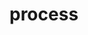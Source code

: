 # process
  <api-doc 
    :apifiles='{"files":[{"name":"protobuf/api/process.proto","description":"","package":"api","hasEnums":false,"hasExtensions":false,"hasMessages":true,"hasServices":true,"enums":[],"extensions":[],"messages":[{"name":"CreateProcessRequest","longName":"CreateProcessRequest","fullName":"api.CreateProcessRequest","description":"The request&rsquo;s data for the `Create` API.","hasExtensions":false,"hasFields":true,"extensions":[],"fields":[{"name":"key","description":"Process&rsquo;s key","label":"","type":"string","longType":"string","fullType":"string","ismap":false,"defaultValue":""},{"name":"nodes","description":"List of nodes of the process.","label":"repeated","type":"Node","longType":"types.Process.Node","fullType":"types.Process.Node","ismap":false,"defaultValue":""},{"name":"edges","description":"List of edges of the process.","label":"repeated","type":"Edge","longType":"types.Process.Edge","fullType":"types.Process.Edge","ismap":false,"defaultValue":""}]},{"name":"CreateProcessResponse","longName":"CreateProcessResponse","fullName":"api.CreateProcessResponse","description":"The response&rsquo;s data for the `Create` API.","hasExtensions":false,"hasFields":true,"extensions":[],"fields":[{"name":"hash","description":"The process&rsquo;s hash created.","label":"","type":"bytes","longType":"bytes","fullType":"bytes","ismap":false,"defaultValue":""}]},{"name":"DeleteProcessRequest","longName":"DeleteProcessRequest","fullName":"api.DeleteProcessRequest","description":"The request&rsquo;s data for the `Delete` API.","hasExtensions":false,"hasFields":true,"extensions":[],"fields":[{"name":"hash","description":"The process&rsquo;s hash to delete.","label":"","type":"bytes","longType":"bytes","fullType":"bytes","ismap":false,"defaultValue":""}]},{"name":"DeleteProcessResponse","longName":"DeleteProcessResponse","fullName":"api.DeleteProcessResponse","description":"The response&rsquo;s data for the `Delete` API, doesn&rsquo;t contain anything.","hasExtensions":false,"hasFields":false,"extensions":[],"fields":[]},{"name":"GetProcessRequest","longName":"GetProcessRequest","fullName":"api.GetProcessRequest","description":"The request&rsquo;s data for the `Get` API.","hasExtensions":false,"hasFields":true,"extensions":[],"fields":[{"name":"hash","description":"The process&rsquo;s hash to fetch.","label":"","type":"bytes","longType":"bytes","fullType":"bytes","ismap":false,"defaultValue":""}]},{"name":"ListProcessRequest","longName":"ListProcessRequest","fullName":"api.ListProcessRequest","description":"The request&rsquo;s data for the `List` API.","hasExtensions":false,"hasFields":false,"extensions":[],"fields":[]},{"name":"ListProcessResponse","longName":"ListProcessResponse","fullName":"api.ListProcessResponse","description":"The response&rsquo;s data for the `List` API.","hasExtensions":false,"hasFields":true,"extensions":[],"fields":[{"name":"processes","description":"List of processes that match the request&rsquo;s filters.","label":"repeated","type":"Process","longType":"types.Process","fullType":"types.Process","ismap":false,"defaultValue":""}]}],"services":[{"name":"Process","longName":"Process","fullName":"api.Process","description":"This is the API to interact with the Processes.\n\nThis API is a [gRPC](https://grpc.io/) API.\n\nThe source file of this API is hosted on [GitHub](https://github.com/mesg-foundation/engine/blob/master/protobuf/api/process.proto).","methods":[{"name":"Create","description":"Create a Process from a Process Definition.\nIt will return an unique identifier which is used to interact with the Process.","requestType":"CreateProcessRequest","requestLongType":"CreateProcessRequest","requestFullType":"api.CreateProcessRequest","requestStreaming":false,"responseType":"CreateProcessResponse","responseLongType":"CreateProcessResponse","responseFullType":"api.CreateProcessResponse","responseStreaming":false},{"name":"Delete","description":"Delete a process.\nAn error is returned if one or more Instances of the process are running.","requestType":"DeleteProcessRequest","requestLongType":"DeleteProcessRequest","requestFullType":"api.DeleteProcessRequest","requestStreaming":false,"responseType":"DeleteProcessResponse","responseLongType":"DeleteProcessResponse","responseFullType":"api.DeleteProcessResponse","responseStreaming":false},{"name":"Get","description":"Get returns a process matching the criteria of the request.","requestType":"GetProcessRequest","requestLongType":"GetProcessRequest","requestFullType":"api.GetProcessRequest","requestStreaming":false,"responseType":"Process","responseLongType":".types.Process","responseFullType":"types.Process","responseStreaming":false},{"name":"List","description":"List returns processes specified in a request.","requestType":"ListProcessRequest","requestLongType":"ListProcessRequest","requestFullType":"api.ListProcessRequest","requestStreaming":false,"responseType":"ListProcessResponse","responseLongType":"ListProcessResponse","responseFullType":"api.ListProcessResponse","responseStreaming":false}]}]}],"scalarValueTypes":[{"protoType":"double","notes":"","cppType":"double","csType":"double","goType":"float64","javaType":"double","phpType":"float","pythonType":"float","rubyType":"Float"},{"protoType":"float","notes":"","cppType":"float","csType":"float","goType":"float32","javaType":"float","phpType":"float","pythonType":"float","rubyType":"Float"},{"protoType":"int32","notes":"Uses variable-length encoding. Inefficient for encoding negative numbers – if your field is likely to have negative values, use sint32 instead.","cppType":"int32","csType":"int","goType":"int32","javaType":"int","phpType":"integer","pythonType":"int","rubyType":"Bignum or Fixnum (as required)"},{"protoType":"int64","notes":"Uses variable-length encoding. Inefficient for encoding negative numbers – if your field is likely to have negative values, use sint64 instead.","cppType":"int64","csType":"long","goType":"int64","javaType":"long","phpType":"integer/string","pythonType":"int/long","rubyType":"Bignum"},{"protoType":"uint32","notes":"Uses variable-length encoding.","cppType":"uint32","csType":"uint","goType":"uint32","javaType":"int","phpType":"integer","pythonType":"int/long","rubyType":"Bignum or Fixnum (as required)"},{"protoType":"uint64","notes":"Uses variable-length encoding.","cppType":"uint64","csType":"ulong","goType":"uint64","javaType":"long","phpType":"integer/string","pythonType":"int/long","rubyType":"Bignum or Fixnum (as required)"},{"protoType":"sint32","notes":"Uses variable-length encoding. Signed int value. These more efficiently encode negative numbers than regular int32s.","cppType":"int32","csType":"int","goType":"int32","javaType":"int","phpType":"integer","pythonType":"int","rubyType":"Bignum or Fixnum (as required)"},{"protoType":"sint64","notes":"Uses variable-length encoding. Signed int value. These more efficiently encode negative numbers than regular int64s.","cppType":"int64","csType":"long","goType":"int64","javaType":"long","phpType":"integer/string","pythonType":"int/long","rubyType":"Bignum"},{"protoType":"fixed32","notes":"Always four bytes. More efficient than uint32 if values are often greater than 2^28.","cppType":"uint32","csType":"uint","goType":"uint32","javaType":"int","phpType":"integer","pythonType":"int","rubyType":"Bignum or Fixnum (as required)"},{"protoType":"fixed64","notes":"Always eight bytes. More efficient than uint64 if values are often greater than 2^56.","cppType":"uint64","csType":"ulong","goType":"uint64","javaType":"long","phpType":"integer/string","pythonType":"int/long","rubyType":"Bignum"},{"protoType":"sfixed32","notes":"Always four bytes.","cppType":"int32","csType":"int","goType":"int32","javaType":"int","phpType":"integer","pythonType":"int","rubyType":"Bignum or Fixnum (as required)"},{"protoType":"sfixed64","notes":"Always eight bytes.","cppType":"int64","csType":"long","goType":"int64","javaType":"long","phpType":"integer/string","pythonType":"int/long","rubyType":"Bignum"},{"protoType":"bool","notes":"","cppType":"bool","csType":"bool","goType":"bool","javaType":"boolean","phpType":"boolean","pythonType":"boolean","rubyType":"TrueClass/FalseClass"},{"protoType":"string","notes":"A string must always contain UTF-8 encoded or 7-bit ASCII text.","cppType":"string","csType":"string","goType":"string","javaType":"String","phpType":"string","pythonType":"str/unicode","rubyType":"String (UTF-8)"},{"protoType":"bytes","notes":"May contain any arbitrary sequence of bytes.","cppType":"string","csType":"ByteString","goType":"[]byte","javaType":"ByteString","phpType":"string","pythonType":"str","rubyType":"String (ASCII-8BIT)"}]}'
    :typefiles='{"files":[{"name":"protobuf/types/process.proto","description":"","package":"types","hasEnums":false,"hasExtensions":false,"hasMessages":true,"hasServices":false,"enums":[{"name":"Predicate","longName":"Process.Node.Filter.Condition.Predicate","fullName":"types.Process.Node.Filter.Condition.Predicate","description":"Type of condition available to compare the values.","values":[{"name":"Unknown","number":"0","description":"Predicate not defined."},{"name":"EQ","number":"1","description":"Equal"}]}],"extensions":[],"messages":[{"name":"Process","longName":"Process","fullName":"types.Process","description":"A process is a configuration to trigger a specific task when certains conditions of a trigger are valid.","hasExtensions":false,"hasFields":true,"extensions":[],"fields":[{"name":"hash","description":"Process&rsquo;s hash","label":"","type":"bytes","longType":"bytes","fullType":"bytes","ismap":false,"defaultValue":""},{"name":"key","description":"Process&rsquo;s key","label":"","type":"string","longType":"string","fullType":"string","ismap":false,"defaultValue":""},{"name":"nodes","description":"Nodes with information related to the execution to trigger.","label":"repeated","type":"Node","longType":"Process.Node","fullType":"types.Process.Node","ismap":false,"defaultValue":""},{"name":"edges","description":"Edges to create the link between the nodes.","label":"repeated","type":"Edge","longType":"Process.Edge","fullType":"types.Process.Edge","ismap":false,"defaultValue":""}]},{"name":"Edge","longName":"Process.Edge","fullName":"types.Process.Edge","description":"","hasExtensions":false,"hasFields":true,"extensions":[],"fields":[{"name":"src","description":"Source of the edge.","label":"","type":"string","longType":"string","fullType":"string","ismap":false,"defaultValue":""},{"name":"dst","description":"Destination of the edge.","label":"","type":"string","longType":"string","fullType":"string","ismap":false,"defaultValue":""}]},{"name":"Node","longName":"Process.Node","fullName":"types.Process.Node","description":"Node of the process","hasExtensions":false,"hasFields":true,"extensions":[],"fields":[{"name":"result","description":"Result is a trigger that listens for a specific result.","label":"","type":"Result","longType":"Process.Node.Result","fullType":"types.Process.Node.Result","ismap":false,"defaultValue":""},{"name":"event","description":"Event is a trigger that listens for a specific event.","label":"","type":"Event","longType":"Process.Node.Event","fullType":"types.Process.Node.Event","ismap":false,"defaultValue":""},{"name":"task","description":"Task is a command to execute a specific task.","label":"","type":"Task","longType":"Process.Node.Task","fullType":"types.Process.Node.Task","ismap":false,"defaultValue":""},{"name":"map","description":"Map is a set of instructions to convert data.","label":"","type":"Map","longType":"Process.Node.Map","fullType":"types.Process.Node.Map","ismap":false,"defaultValue":""},{"name":"filter","description":"Filter is a list of condition to apply on data.","label":"","type":"Filter","longType":"Process.Node.Filter","fullType":"types.Process.Node.Filter","ismap":false,"defaultValue":""}]},{"name":"Event","longName":"Process.Node.Event","fullName":"types.Process.Node.Event","description":"","hasExtensions":false,"hasFields":true,"extensions":[],"fields":[{"name":"key","description":"Key that identifies the node.","label":"","type":"string","longType":"string","fullType":"string","ismap":false,"defaultValue":""},{"name":"instanceHash","description":"Hash of the instance that triggers the process.","label":"","type":"bytes","longType":"bytes","fullType":"bytes","ismap":false,"defaultValue":""},{"name":"eventKey","description":"Key of the event that triggers the process.","label":"","type":"string","longType":"string","fullType":"string","ismap":false,"defaultValue":""}]},{"name":"Filter","longName":"Process.Node.Filter","fullName":"types.Process.Node.Filter","description":"","hasExtensions":false,"hasFields":true,"extensions":[],"fields":[{"name":"key","description":"Key for the filter","label":"","type":"string","longType":"string","fullType":"string","ismap":false,"defaultValue":""},{"name":"conditions","description":"List of condition to apply for this filter","label":"repeated","type":"Condition","longType":"Process.Node.Filter.Condition","fullType":"types.Process.Node.Filter.Condition","ismap":false,"defaultValue":""}]},{"name":"Condition","longName":"Process.Node.Filter.Condition","fullName":"types.Process.Node.Filter.Condition","description":"","hasExtensions":false,"hasFields":true,"extensions":[],"fields":[{"name":"key","description":"Key to check.","label":"","type":"string","longType":"string","fullType":"string","ismap":false,"defaultValue":""},{"name":"predicate","description":"Type of condition to apply.","label":"","type":"Predicate","longType":"Process.Node.Filter.Condition.Predicate","fullType":"types.Process.Node.Filter.Condition.Predicate","ismap":false,"defaultValue":""},{"name":"value","description":"Value of the filter.","label":"","type":"string","longType":"string","fullType":"string","ismap":false,"defaultValue":""}]},{"name":"Map","longName":"Process.Node.Map","fullName":"types.Process.Node.Map","description":"","hasExtensions":false,"hasFields":true,"extensions":[],"fields":[{"name":"key","description":"Key of the mapping.","label":"","type":"string","longType":"string","fullType":"string","ismap":false,"defaultValue":""},{"name":"outputs","description":"Outputs of the mapping.","label":"repeated","type":"Output","longType":"Process.Node.Map.Output","fullType":"types.Process.Node.Map.Output","ismap":false,"defaultValue":""}]},{"name":"Output","longName":"Process.Node.Map.Output","fullName":"types.Process.Node.Map.Output","description":"","hasExtensions":false,"hasFields":true,"extensions":[],"fields":[{"name":"key","description":"Key of the output.","label":"","type":"string","longType":"string","fullType":"string","ismap":false,"defaultValue":""},{"name":"ref","description":"Input defined as reference.","label":"","type":"Reference","longType":"Process.Node.Map.Output.Reference","fullType":"types.Process.Node.Map.Output.Reference","ismap":false,"defaultValue":""},{"name":"constant","description":"","label":"","type":"Value","longType":"mesg.protobuf.Value","fullType":"mesg.protobuf.Value","ismap":false,"defaultValue":""}]},{"name":"Reference","longName":"Process.Node.Map.Output.Reference","fullName":"types.Process.Node.Map.Output.Reference","description":"","hasExtensions":false,"hasFields":true,"extensions":[],"fields":[{"name":"nodeKey","description":"Key of the node in the graph. If empty, will be using the src of the edge.","label":"","type":"string","longType":"string","fullType":"string","ismap":false,"defaultValue":""},{"name":"key","description":"Key of a specific parameter of the referenced node&rsquo;s output data.","label":"","type":"string","longType":"string","fullType":"string","ismap":false,"defaultValue":""}]},{"name":"Result","longName":"Process.Node.Result","fullName":"types.Process.Node.Result","description":"","hasExtensions":false,"hasFields":true,"extensions":[],"fields":[{"name":"key","description":"Key that identifies the node.","label":"","type":"string","longType":"string","fullType":"string","ismap":false,"defaultValue":""},{"name":"instanceHash","description":"Hash of the instance that triggers the process.","label":"","type":"bytes","longType":"bytes","fullType":"bytes","ismap":false,"defaultValue":""},{"name":"taskKey","description":"Key of the task that triggers the process.","label":"","type":"string","longType":"string","fullType":"string","ismap":false,"defaultValue":""}]},{"name":"Task","longName":"Process.Node.Task","fullName":"types.Process.Node.Task","description":"","hasExtensions":false,"hasFields":true,"extensions":[],"fields":[{"name":"key","description":"Key that identifies the node.","label":"","type":"string","longType":"string","fullType":"string","ismap":false,"defaultValue":""},{"name":"instanceHash","description":"Hash of the instance to execute.","label":"","type":"bytes","longType":"bytes","fullType":"bytes","ismap":false,"defaultValue":""},{"name":"taskKey","description":"Task of the instance to execute.","label":"","type":"string","longType":"string","fullType":"string","ismap":false,"defaultValue":""}]}],"services":[]}],"scalarValueTypes":[{"protoType":"double","notes":"","cppType":"double","csType":"double","goType":"float64","javaType":"double","phpType":"float","pythonType":"float","rubyType":"Float"},{"protoType":"float","notes":"","cppType":"float","csType":"float","goType":"float32","javaType":"float","phpType":"float","pythonType":"float","rubyType":"Float"},{"protoType":"int32","notes":"Uses variable-length encoding. Inefficient for encoding negative numbers – if your field is likely to have negative values, use sint32 instead.","cppType":"int32","csType":"int","goType":"int32","javaType":"int","phpType":"integer","pythonType":"int","rubyType":"Bignum or Fixnum (as required)"},{"protoType":"int64","notes":"Uses variable-length encoding. Inefficient for encoding negative numbers – if your field is likely to have negative values, use sint64 instead.","cppType":"int64","csType":"long","goType":"int64","javaType":"long","phpType":"integer/string","pythonType":"int/long","rubyType":"Bignum"},{"protoType":"uint32","notes":"Uses variable-length encoding.","cppType":"uint32","csType":"uint","goType":"uint32","javaType":"int","phpType":"integer","pythonType":"int/long","rubyType":"Bignum or Fixnum (as required)"},{"protoType":"uint64","notes":"Uses variable-length encoding.","cppType":"uint64","csType":"ulong","goType":"uint64","javaType":"long","phpType":"integer/string","pythonType":"int/long","rubyType":"Bignum or Fixnum (as required)"},{"protoType":"sint32","notes":"Uses variable-length encoding. Signed int value. These more efficiently encode negative numbers than regular int32s.","cppType":"int32","csType":"int","goType":"int32","javaType":"int","phpType":"integer","pythonType":"int","rubyType":"Bignum or Fixnum (as required)"},{"protoType":"sint64","notes":"Uses variable-length encoding. Signed int value. These more efficiently encode negative numbers than regular int64s.","cppType":"int64","csType":"long","goType":"int64","javaType":"long","phpType":"integer/string","pythonType":"int/long","rubyType":"Bignum"},{"protoType":"fixed32","notes":"Always four bytes. More efficient than uint32 if values are often greater than 2^28.","cppType":"uint32","csType":"uint","goType":"uint32","javaType":"int","phpType":"integer","pythonType":"int","rubyType":"Bignum or Fixnum (as required)"},{"protoType":"fixed64","notes":"Always eight bytes. More efficient than uint64 if values are often greater than 2^56.","cppType":"uint64","csType":"ulong","goType":"uint64","javaType":"long","phpType":"integer/string","pythonType":"int/long","rubyType":"Bignum"},{"protoType":"sfixed32","notes":"Always four bytes.","cppType":"int32","csType":"int","goType":"int32","javaType":"int","phpType":"integer","pythonType":"int","rubyType":"Bignum or Fixnum (as required)"},{"protoType":"sfixed64","notes":"Always eight bytes.","cppType":"int64","csType":"long","goType":"int64","javaType":"long","phpType":"integer/string","pythonType":"int/long","rubyType":"Bignum"},{"protoType":"bool","notes":"","cppType":"bool","csType":"bool","goType":"bool","javaType":"boolean","phpType":"boolean","pythonType":"boolean","rubyType":"TrueClass/FalseClass"},{"protoType":"string","notes":"A string must always contain UTF-8 encoded or 7-bit ASCII text.","cppType":"string","csType":"string","goType":"string","javaType":"String","phpType":"string","pythonType":"str/unicode","rubyType":"String (UTF-8)"},{"protoType":"bytes","notes":"May contain any arbitrary sequence of bytes.","cppType":"string","csType":"ByteString","goType":"[]byte","javaType":"ByteString","phpType":"string","pythonType":"str","rubyType":"String (ASCII-8BIT)"}]}'
  />
